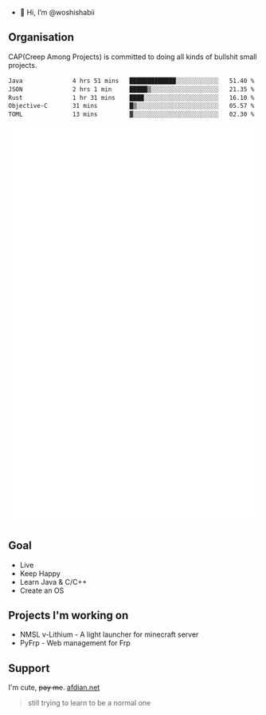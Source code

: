 - 👋 Hi, I’m @woshishabii

## Organisation

CAP(Creep Among Projects) is committed to doing all kinds of bullshit small projects.

<!--START_SECTION:waka-->

```txt
Java              4 hrs 51 mins   █████████████░░░░░░░░░░░░   51.40 %
JSON              2 hrs 1 min     █████▒░░░░░░░░░░░░░░░░░░░   21.35 %
Rust              1 hr 31 mins    ████░░░░░░░░░░░░░░░░░░░░░   16.10 %
Objective-C       31 mins         █▒░░░░░░░░░░░░░░░░░░░░░░░   05.57 %
TOML              13 mins         ▓░░░░░░░░░░░░░░░░░░░░░░░░   02.30 %
```

<!--END_SECTION:waka-->

![card](https://github.com/woshishabii/netease-cloud-music-card/blob/main/card.svg)

## Goal
- Live
- Keep Happy
- Learn Java & C/C++
- Create an OS

## Projects I'm working on

- NMSL v-Lithium - A light launcher for minecraft server
- PyFrp - Web management for Frp


## Support
I'm cute, ~~pay me~~.
[afdian.net](https://afdian.net/a/woshishabi)

> still trying to learn to be a normal one

<!---
woshishabii/woshishabii is a ✨ special ✨ repository because its `README.md` (this file) appears on your GitHub profile.
You can click the Preview link to take a look at your changes.
--->
